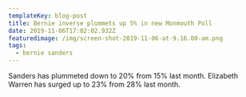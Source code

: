 ```yaml
---
templateKey: blog-post
title: Bernie inverse plummets up 5% in new Monmouth Poll
date: 2019-11-06T17:02:02.932Z
featuredimage: /img/screen-shot-2019-11-06-at-9.16.00-am.png
tags:
  - bernie sanders
---
```

Sanders has plummeted down to 20% from 15% last month. Elizabeth Warren has surged up to 23% from 28% last month.
